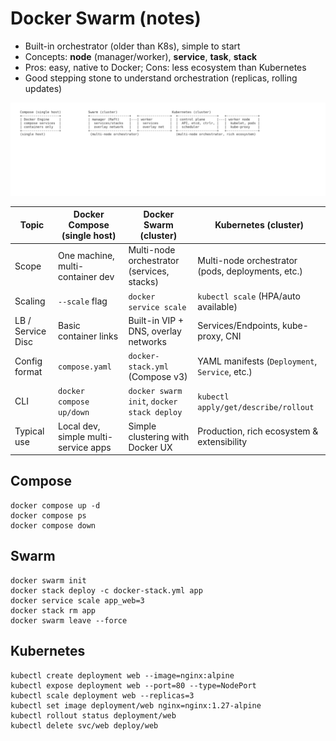 # Docker Swarm (notes)

- Built-in orchestrator (older than K8s), simple to start
- Concepts: **node** (manager/worker), **service**, **task**, **stack**
- Pros: easy, native to Docker; Cons: less ecosystem than Kubernetes
- Good stepping stone to understand orchestration (replicas, rolling updates)

![Swarm vs Compose vs Kubernetes](../../diagrams/swarm_vs_compose_vs_k8s.png)

| Topic            | Docker Compose (single host)          | Docker Swarm (cluster)                        | Kubernetes (cluster)                                  |
|------------------|---------------------------------------|-----------------------------------------------|-------------------------------------------------------|
| Scope            | One machine, multi-container dev      | Multi-node orchestrator (services, stacks)    | Multi-node orchestrator (pods, deployments, etc.)     |
| Scaling          | `--scale` flag                        | `docker service scale`                        | `kubectl scale` (HPA/auto available)                  |
| LB / Service Disc| Basic container links                 | Built-in VIP + DNS, overlay networks          | Services/Endpoints, kube-proxy, CNI                   |
| Config format    | `compose.yaml`                        | `docker-stack.yml` (Compose v3)               | YAML manifests (`Deployment`, `Service`, etc.)        |
| CLI              | `docker compose up/down`              | `docker swarm init`, `docker stack deploy`    | `kubectl apply/get/describe/rollout`                  |
| Typical use      | Local dev, simple multi-service apps  | Simple clustering with Docker UX              | Production, rich ecosystem & extensibility            |

## Compose
 ```
docker compose up -d 
 docker compose ps 
 docker compose down
```
## Swarm
```
docker swarm init
docker stack deploy -c docker-stack.yml app
docker service scale app_web=3
docker stack rm app
docker swarm leave --force
```
## Kubernetes
```
kubectl create deployment web --image=nginx:alpine
kubectl expose deployment web --port=80 --type=NodePort
kubectl scale deployment web --replicas=3
kubectl set image deployment/web nginx=nginx:1.27-alpine
kubectl rollout status deployment/web
kubectl delete svc/web deploy/web
```
